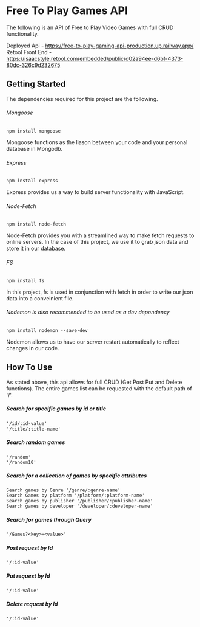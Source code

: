 # Free To Play Games API
The following is an API of Free to Play Video Games with full CRUD functionality.

Deployed Api - https://free-to-play-gaming-api-production.up.railway.app/
Retool Front End - https://isaacstyle.retool.com/embedded/public/d02a94ee-d6bf-4373-80dc-326c9d232675

## Getting Started
The dependencies required for this project are the following.

###### Mongoose
    npm install mongoose
Mongoose functions as the liason between your code and your personal database in Mongodb.
###### Express
    npm install express
Express provides us a way to build server functionality with JavaScript.
###### Node-Fetch
    npm install node-fetch
Node-Fetch provides you with a streamlined way to make fetch requests to online servers. In the case of this project, we use it to grab json data and store it in our database.
###### FS
    npm install fs
In this project, fs is used in conjunction with fetch in order to write our json data into a conveinient file.
###### Nodemon is also recommended to be used as a dev dependency
    npm install nodemon --save-dev
Nodemon allows us to have our server restart automatically to reflect changes in our code.

## How To Use
As stated above, this api allows for full CRUD (Get Post Put and Delete functions).
The entire games list can be requested with the default path of '/'.

##### Search for specific games by id or title
    '/id/:id-value'
    '/title/:title-name'
##### Search random games
    '/random'
    '/random10'
##### Search for a collection of games by specific attributes
    Search games by Genre '/genre/:genre-name' 
    Search Games by platform '/platform/:platform-name'
    Search games by publisher '/publisher/:publisher-name'
    Search games by developer '/developer/:developer-name'
##### Search for games through Query
    '/Games?<key>=<value>'
##### Post request by Id
    '/:id-value'
##### Put request by Id
    '/:id-value'
##### Delete request by Id
    '/:id-value'




